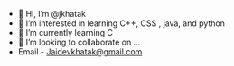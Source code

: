 - 👋 Hi, I’m @jkhatak
- 👀 I’m interested in learning C++, CSS , java, and python
- 🌱 I’m currently learning C
- 💞️ I’m looking to collaborate on ...
- Email - Jaidevkhatak@gmail.com

<!---
jkhatak/jkhatak is a ✨ special ✨ repository because its `README.md` (this file) appears on your GitHub profile.
You can click the Preview link to take a look at your changes.
--->

